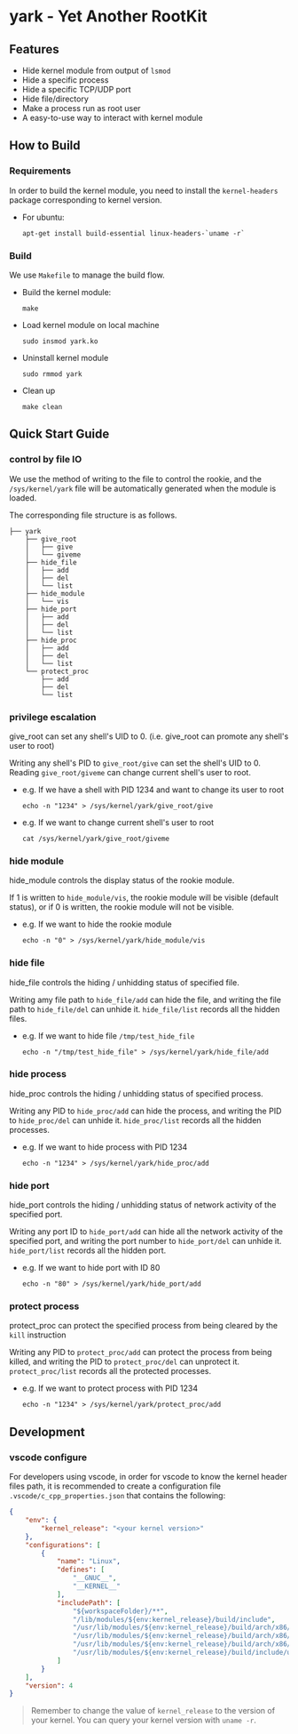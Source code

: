 # yark - Yet Another RootKit


## Features

- Hide kernel module from output of `lsmod`
- Hide a specific process
- Hide a specific TCP/UDP port
- Hide file/directory
- Make a process run as root user
- A easy-to-use way to interact with kernel module

## How to Build

### Requirements

In order to build the kernel module, you need to install the `kernel-headers` package corresponding to kernel version.

- For ubuntu:

    ```shell
    apt-get install build-essential linux-headers-`uname -r`
    ```

### Build

We use `Makefile` to manage the build flow.

- Build the kernel module:

    ```shell
    make
    ```

- Load kernel module on local machine

    ```shell
    sudo insmod yark.ko
    ```

- Uninstall kernel module

    ```shell
    sudo rmmod yark
    ```

- Clean up

    ```shell
    make clean
    ```

## Quick Start Guide

### control by file IO
    
We use the method of writing to the file to control the rookie, and the `/sys/kernel/yark` file will be automatically generated when the module is loaded.

The corresponding file structure is as follows.

```shell
├── yark
    ├── give_root
    │   ├── give
    │   └── giveme
    ├── hide_file
    │   ├── add
    │   ├── del
    │   └── list
    ├── hide_module
    │   └── vis
    ├── hide_port
    │   ├── add
    │   ├── del
    │   └── list
    ├── hide_proc
    │   ├── add
    │   ├── del
    │   └── list
    └── protect_proc
        ├── add
        ├── del
        └── list
```

### privilege escalation

give_root can set any shell's UID to 0. (i.e. give_root can promote any shell's user to root)

Writing any shell's PID to `give_root/give` can set the shell's UID to 0. Reading `give_root/giveme` can change current shell's user to root.

- e.g. If we have a shell with PID 1234 and want to change its user to root

    ```shell
    echo -n "1234" > /sys/kernel/yark/give_root/give
    ```

- e.g. If we want to change current shell's user to root

    ```shell
    cat /sys/kernel/yark/give_root/giveme
    ```

### hide module

hide_module controls the display status of the rookie module.

If 1 is written to `hide_module/vis`, the rookie module will be visible (default status), or if 0 is written, the rookie module will not be visible.

- e.g. If we want to hide the rookie module

    ```shell
    echo -n "0" > /sys/kernel/yark/hide_module/vis
    ```

### hide file

hide_file controls the hiding / unhidding status of specified file.

Writing amy file path to `hide_file/add` can hide the file, and writing the file path to `hide_file/del` can unhide it. `hide_file/list` records all the hidden files.

- e.g. If we want to hide file `/tmp/test_hide_file`

    ```shell
    echo -n "/tmp/test_hide_file" > /sys/kernel/yark/hide_file/add
    ```

### hide process

hide_proc controls the hiding / unhidding status of specified process.

Writing any PID to `hide_proc/add` can hide the process, and writing the PID to `hide_proc/del` can unhide it. `hide_proc/list` records all the hidden processes.

- e.g. If we want to hide process with PID 1234

    ```shell
    echo -n "1234" > /sys/kernel/yark/hide_proc/add
    ```

### hide port

hide_port controls the hiding / unhidding status of network activity of the specified port.

Writing any port ID to `hide_port/add` can hide all the network activity of the specified port, and writing the port number to `hide_port/del` can unhide it. `hide_port/list` records all the hidden port.

- e.g. If we want to hide port with ID 80

    ```shell
    echo -n "80" > /sys/kernel/yark/hide_port/add
    ```

### protect process

protect_proc can protect the specified process from being cleared by the `kill` instruction

Writing any PID to `protect_proc/add` can protect the process from being killed, and writing the PID to `protect_proc/del` can unprotect it. `protect_proc/list` records all the protected processes.

- e.g. If we want to protect process with PID 1234

    ```shell
    echo -n "1234" > /sys/kernel/yark/protect_proc/add
    ```

## Development

### vscode configure

For developers using vscode, in order for vscode to know the kernel header files path, it is recommended to create a configuration file `.vscode/c_cpp_properties.json` that contains the following:

```json
{
    "env": {
        "kernel_release": "<your kernel version>"
    },
    "configurations": [
        {
            "name": "Linux",
            "defines": [
                "__GNUC__",
                "__KERNEL__"
            ],
            "includePath": [
                "${workspaceFolder}/**",
                "/lib/modules/${env:kernel_release}/build/include",
                "/usr/lib/modules/${env:kernel_release}/build/arch/x86/include/asm",
                "/usr/lib/modules/${env:kernel_release}/build/arch/x86/include",
                "/usr/lib/modules/${env:kernel_release}/build/arch/x86/include/generated",
                "/usr/lib/modules/${env:kernel_release}/build/include/uapi"
            ]
        }
    ],
    "version": 4
}
```

> Remember to change the value of `kernel_release` to the version of your kernel. You can query your kernel version with `uname -r`.

